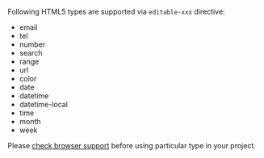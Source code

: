 Following HTML5 types are supported via `editable-xxx` directive:

* email
* tel
* number
* search
* range
* url
* color
* date
* datetime
* datetime-local
* time
* month
* week

Please [check browser support](http://caniuse.com/) before using particular type in your project.